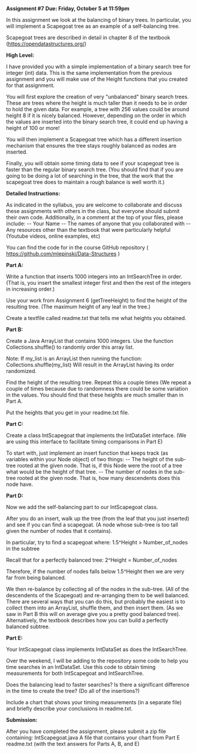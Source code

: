 **Assignment #7**
**Due: Friday, October 5 at 11:59pm**

In this assignment we look at the balancing of binary trees. In particular, you will implement a Scapegoat tree as an example of a self-balancing tree.

Scapegoat trees are described in detail in chapter 8 of the textbook (https://opendatastructures.org/)

**High Level:**

I have provided you with a simple implementation of a binary search tree for integer (int) data. This is the same implementation from the previous assignment and you will make use of the Height functions that you created for that assignment. 

You will first explore the creation of very "unbalanced" binary search trees. These are trees where the height is much taller than it needs to be in order to hold the given data. For example, a tree with 256 values could be around height 8 if it is nicely balanced. However, depending on the order in which the values are inserted into the binary search tree, it could end up having a height of 100 or more!

You will then implement a Scapegoat tree which has a different insertion mechanism that ensures the tree stays roughly balanced as nodes are inserted. 

Finally, you will obtain some timing data to see if your scapegoat tree is faster than the regular binary search tree. (You should find that if you are going to be doing a lot of searching in the tree, that the work that the scapegoat tree does to maintain a rough balance is well worth it.)















**Detailed Instructions:**

As indicated in the syllabus, you are welcome to collaborate and discuss these assignments with others in the class,  but everyone should submit their own code. Additionally, in a comment at the top of your files, please include:
-- Your Name
-- The names of anyone that you collaborated with
-- Any resources other than the textbook that were particularly helpful (Youtube videos, online examples, etc) 

You can find the code for in the course GitHub repository
( https://github.com/mlepinski/Data-Structures )


**Part A:**

Write a function that inserts 1000 integers into an IntSearchTree in order. (That is, you insert the smallest integer first and then the rest of the integers in increasing order.)

Use your work from Assignment 6 (getTreeHeight) to find the height of the resulting tree. (The maximum height of any leaf in the tree.)

Create a textfile called readme.txt that tells me what heights you obtained. 


**Part B:**

Create a Java ArrayList that contains 1000 integers. Use the function Collections.shuffle() to randomly order this array list. 

Note: If my_list is an ArrayList then running the function:
     Collections.shuffle(my_list)
Will result in the ArrayList having its order randomized.

Find the height of the resulting tree. Repeat this a couple times (We repeat a couple of times because due to randomness there could be some variation in the values. You should find that these heights are much smaller than in Part A.

Put the heights that you get in your readme.txt file.


**Part C:**

Create a class IntScapegoat that implements the IntDataSet interface. (We are using this interface to facilitate timing comparisons in Part E)

To start with, just implement an insert function that keeps track (as variables within your Node object) of two things:
-- The height of the sub-tree rooted at the given node. That is, if this Node were the root of a tree what would be the height of that tree.
-- The number of nodes in the sub-tree rooted at the given node. That is, how many descendents does this node have.


**Part D:**

Now we add the self-balancing part to our IntScapegoat class. 

After you do an insert, walk up the tree (from the leaf that you just inserted) and see if you can find a scapegoat. (A node whose sub-tree is too tall given the number of nodes that it contains). 

In particular, try to find a scapegoat where:
      1.5^Height > Number_of_nodes in the subtree

Recall that for a perfectly balanced tree:
      2^Height = Number_of_nodes

Therefore, if the number of nodes falls below 1.5^Height then we are very far from being balanced. 

We then re-balance by collecting all of the nodes in the sub-tree. (All of the descendents of the Scapegoat) and re-arranging them to be well balanced. There are several ways  that you can do this, but probably the easiest is to collect them into an ArrayList, shuffle them, and then insert them. (As we saw in Part B this will on average give you a pretty good balanced tree). Alternatively, the textbook describes how you can build a perfectly balanced subtree.

**Part E:**

Your IntScapegoat class implements IntDataSet as does the IntSearchTree.

Over the weekend, I will be adding to the repository some code to help you time searches in an IntDataSet. Use this code to obtain timing measurements for both IntScapegoat and IntSearchTree.

Does the balancing lead to faster searches? 
Is there a significant difference in the time to create the tree? (Do all of the insertions?)

Include a chart that shows your timing measurements (in a separate file) and briefly describe your conclusions in readme.txt.

**Submission:**

After you have completed the assignment, please submit a zip file containing:
     IntScapegoat.java
     A file that contains your chart from Part E
     readme.txt  (with the text answers for Parts A, B, and E)

